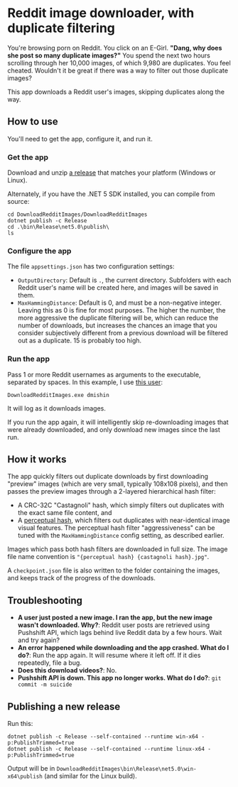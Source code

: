 # Reddit image downloader, with duplicate filtering

You're browsing porn on Reddit. You click on an E-Girl. **"Dang, why does she post so many duplicate images?"** You spend the next two hours scrolling through her 10,000 images, of which 9,980 are duplicates. You feel cheated. Wouldn't it be great if there was a way to filter out those duplicate images?

This app downloads a Reddit user's images, skipping duplicates along the way.

## How to use

You'll need to get the app, configure it, and run it.

### Get the app

Download and unzip [a release](TODO) that matches your platform (Windows or Linux).

Alternately, if you have the .NET 5 SDK installed, you can compile from source:

```
cd DownloadRedditImages/DownloadRedditImages
dotnet publish -c Release
cd .\bin\Release\net5.0\publish\
ls
```

### Configure the app

The file `appsettings.json` has two configuration settings:

- `OutputDirectory`: Default is `.`, the current directory. Subfolders with each Reddit user's name will be created here, and images will be saved in them.
- `MaxHammingDistance`: Default is 0, and must be a non-negative integer. Leaving this as 0 is fine for most purposes. The higher the number, the more aggressive the duplicate filtering will be, which can reduce the number of downloads, but increases the chances an image that you consider subjectively different from a previous download will be filtered out as a duplicate. 15 is probably too high.

### Run the app

Pass 1 or more Reddit usernames as arguments to the executable, separated by spaces. In this example, I use [this user](https://www.reddit.com/user/dmishin/):

```
DownloadRedditImages.exe dmishin
```

It will log as it downloads images.

If you run the app again, it will intelligently skip re-downloading images that were already downloaded, and only download new images since the last run.

## How it works

The app quickly filters out duplicate downloads by first downloading "preview" images (which are very small, typically 108x108 pixels), and then passes the preview images through a 2-layered hierarchical hash filter:

- A CRC-32C "Castagnoli" hash, which simply filters out duplicates with the exact same file content, and
- A [perceptual hash](http://phash.org/), which filters out duplicates with near-identical image visual features. The perceptual hash filter "aggressiveness" can be tuned with the `MaxHammingDistance` config setting, as described earlier.

Images which pass both hash filters are downloaded in full size. The image file name convention is `"{perceptual hash} {castagnoli hash}.jpg"`.

A `checkpoint.json` file is also written to the folder containing the images, and keeps track of the progress of the downloads.

## Troubleshooting

- **A user just posted a new image. I ran the app, but the new image wasn't downloaded. Why?**: Reddit user posts are retrieved using Pushshift API, which lags behind live Reddit data by a few hours. Wait and try again?
- **An error happened while downloading and the app crashed. What do I do?**: Run the app again. It will resume where it left off. If it dies repeatedly, file a bug.
- **Does this download videos?**: No.
- **Pushshift API is down. This app no longer works. What do I do?**: `git commit -m suicide`

## Publishing a new release

Run this:

```
dotnet publish -c Release --self-contained --runtime win-x64 -p:PublishTrimmed=true
dotnet publish -c Release --self-contained --runtime linux-x64 -p:PublishTrimmed=true
```

Output will be in `DownloadRedditImages\bin\Release\net5.0\win-x64\publish` (and similar for the Linux build).
